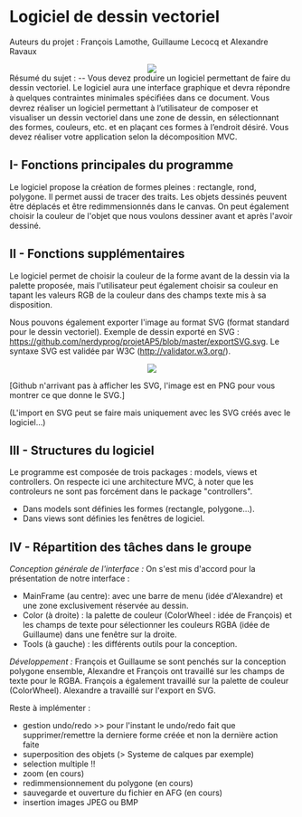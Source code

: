 Logiciel de dessin vectoriel
=========

Auteurs du projet : François Lamothe, Guillaume Lecocq et Alexandre Ravaux

<div align="center" markdown="1"><img src="https://raw.github.com/nerdyprog/projetAP5/master/res/splashscreen.png" /></div>
Résumé du sujet :
--
Vous devez produire un logiciel permettant de faire du dessin vectoriel. Le logiciel aura une interface graphique et devra répondre à quelques contraintes minimales spéciﬁées dans ce document. Vous devrez réaliser un logiciel permettant à l’utilisateur de composer et visualiser un dessin vectoriel dans une zone de dessin, en sélectionnant des formes, couleurs, etc. et en plaçant ces formes à l’endroit désiré. Vous devez réaliser votre application selon la décomposition MVC.

I- Fonctions principales du programme
--

Le logiciel propose la création de formes pleines : rectangle, rond, polygone. Il permet aussi de tracer des traits.
Les objets dessinés peuvent être déplacés et être redimmensionnés dans le canvas. On peut également choisir la couleur de l'objet que nous voulons dessiner avant et après l'avoir dessiné. 

II - Fonctions supplémentaires 
--
Le logiciel permet de choisir la couleur de la forme avant de la dessin via la palette proposée, mais l'utilisateur peut également choisir sa couleur en tapant les valeurs RGB de la couleur dans des champs texte mis à sa disposition.

Nous pouvons également exporter l'image au format SVG (format standard pour le dessin vectoriel). Exemple de dessin exporté en SVG : https://github.com/nerdyprog/projetAP5/blob/master/exportSVG.svg. Le syntaxe SVG est validée par W3C (http://validator.w3.org/).

<div align="center" markdown="1"><img src="https://raw.github.com/nerdyprog/projetAP5/master/exportSVG.png" /></div>

[Github n'arrivant pas à afficher les SVG, l'image est en PNG pour vous montrer ce que donne le SVG.]

(L'import en SVG peut se faire mais uniquement avec les SVG créés avec le logiciel...)


III - Structures du logiciel
--
Le programme est composée de trois packages : models, views et controllers. On respecte ici une architecture MVC, à noter que les controleurs ne sont pas forcément dans le package "controllers".

* Dans models sont définies les formes (rectangle, polygone...).
* Dans views sont définies les fenêtres de logiciel.

IV - Répartition des tâches dans le groupe
--
*Conception générale de l'interface :*
On s'est mis d'accord pour la présentation de notre interface : 
* MainFrame (au centre): avec une barre de menu (idée d'Alexandre) et  une zone exclusivement réservée au dessin.
* Color (à droite) : la palette de couleur (ColorWheel : idée de François) et les champs de texte pour sélectionner les couleurs RGBA (idée de Guillaume) dans une fenêtre sur la droite. 
* Tools (à gauche) : les différents outils pour la conception.

*Développement :*
François et Guillaume se sont penchés sur la conception polygone ensemble, Alexandre et François ont travaillé sur les champs de texte pour le RGBA. François a également travaillé sur la palette de couleur (ColorWheel).
Alexandre a travaillé sur l'export en SVG.



Reste à implémenter :
* gestion undo/redo >> pour l'instant le undo/redo fait que supprimer/remettre la derniere forme créée et non la dernière action faite
* superposition des objets (> Systeme de calques par exemple)
* selection multiple !! 
* zoom (en cours)
* redimmensionnement du polygone (en cours)
* sauvegarde et ouverture du fichier en AFG (en cours)
* insertion images JPEG ou BMP



